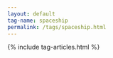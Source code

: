 ```yaml
---
layout: default
tag-name: spaceship
permalink: /tags/spaceship.html
---
```


{% include tag-articles.html %}
